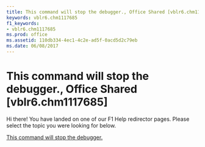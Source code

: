 ```yaml
---
title: This command will stop the debugger., Office Shared [vblr6.chm1117685]
keywords: vblr6.chm1117685
f1_keywords:
- vblr6.chm1117685
ms.prod: office
ms.assetid: 110db334-4ec1-4c2e-ad5f-0acd5d2c79eb
ms.date: 06/08/2017
---
```



# This command will stop the debugger., Office Shared [vblr6.chm1117685]

Hi there! You have landed on one of our F1 Help redirector pages. Please select the topic you were looking for below.

[This command will stop the debugger.](http://msdn.microsoft.com/library/bd870302-7f40-7476-f1df-ce2bc3e4d567%28Office.15%29.aspx)

